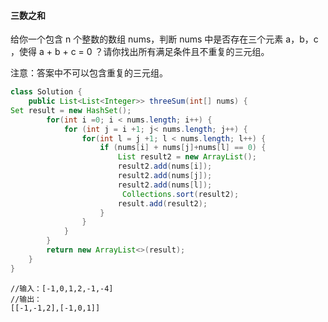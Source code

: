 #### 三数之和

给你一个包含 n 个整数的数组 nums，判断 nums 中是否存在三个元素 a，b，c ，使得 a + b + c = 0 ？请你找出所有满足条件且不重复的三元组。

注意：答案中不可以包含重复的三元组。

```java
class Solution {
    public List<List<Integer>> threeSum(int[] nums) {
Set result = new HashSet();
        for(int i =0; i < nums.length; i++) {
            for (int j = i +1; j< nums.length; j++) {
                for(int l = j +1; l < nums.length; l++) {
                    if (nums[i] + nums[j]+nums[l] == 0) {
                        List result2 = new ArrayList();
                        result2.add(nums[i]);
                        result2.add(nums[j]);
                        result2.add(nums[l]);
                         Collections.sort(result2);
                        result.add(result2);
                    }
                }
            }
        }
        return new ArrayList<>(result);
    }
}
```

```
//输入：[-1,0,1,2,-1,-4]
//输出：
[[-1,-1,2],[-1,0,1]]
```

